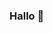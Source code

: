 ### Hallo 🫧

<!--
**8hertz/8hertz** is a ✨ _special_ ✨ repository because its `README.md` (this file) appears on your GitHub profile.
🌱 **I’m currently learning golang**

---
